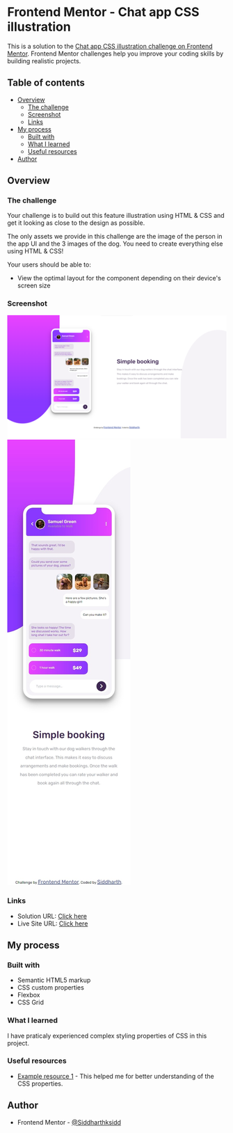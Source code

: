 # Frontend Mentor - Chat app CSS illustration

This is a solution to the [Chat app CSS illustration challenge on Frontend Mentor](https://www.frontendmentor.io/challenges/chat-app-css-illustration-O5auMkFqY). Frontend Mentor challenges help you improve your coding skills by building realistic projects.

## Table of contents

- [Overview](#overview)
  - [The challenge](#the-challenge)
  - [Screenshot](#screenshot)
  - [Links](#links)
- [My process](#my-process)
  - [Built with](#built-with)
  - [What I learned](#what-i-learned)
  - [Useful resources](#useful-resources)
- [Author](#author)

## Overview

### The challenge

Your challenge is to build out this feature illustration using HTML & CSS and get it looking as close to the design as possible.

The only assets we provide in this challenge are the image of the person in the app UI and the 3 images of the dog. You need to create everything else using HTML & CSS!

Your users should be able to:

- View the optimal layout for the component depending on their device's screen size

### Screenshot

![Desktop Screenshot](Screenshots/Desktop.png)
![Mobile Screenshot](<Screenshots/mobile screenshot.jpeg>)

### Links

- Solution URL: [Click here](https://github.com/Siddharthksidd/chat-app-css-illustration-master)
- Live Site URL: [Click here](https://siddharthksidd.github.io/chat-app-css-illustration-master/)

## My process

### Built with

- Semantic HTML5 markup
- CSS custom properties
- Flexbox
- CSS Grid

### What I learned

I have praticaly experienced complex styling properties of CSS in this project.

### Useful resources

- [Example resource 1](https://www.w3schools.com/) - This helped me for better understanding of the CSS properties.

## Author

- Frontend Mentor - [@Siddharthksidd](https://www.frontendmentor.io/profile/Siddharthksidd)
